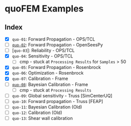 # quoFEM Examples


## Index

- [x] `quo-01`: Forward Propagation - OPS/TCL
- [ ] [`quo-02`](https://claudioperez.github.io/SimCenterExamples/common/user_manual/examples/desktop/quoFEM/quo-02.html): Forward Propagation - OpenSeesPy
- [ ] [`quo-03`]: Reliability - OPS/TCL
- [x] `quo-04`: Sensitivity - OPS/TCL
  - [ ] cmp - stuck at `Processing Results` for `Samples` > 50
- [x] `quo-05`: Forward Propagation - Rosenbrock
- [x] `quo-06`: Optimization - Rosenbrock
- [x] `quo-07`: Calibration - Frame
- [ ] [`quo-08`](https://claudioperez.github.io/SimCenterExamples/common/user_manual/examples/desktop/quoFEM/quo-08.html): Bayesian Calibration - Frame
  - [ ] cmp - stuck at `Processing Results`
- [ ] `quo-09`: Global sensitivity - Truss [SimCenterUQ]
- [ ] `quo-10`: Forward propagation - Truss [FEAP]
- [ ] `quo-11`: Bayesian Calibration (Old)
- [ ] `quo-12`: Calibration (Old)
- [ ] `quo-13`: Shear wall calibration
